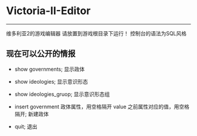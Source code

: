 # Victoria-II-Editor
----------------------
维多利亚2的游戏编辑器
请放置到游戏根目录下运行！
控制台的语法为SQL风格

## 现在可以公开的情报 ##
- show governments;  显示政体
- show ideologies; 显示意识形态
- show ideologies_gruop; 显示意识形态组

- insert government 政体属性，用空格隔开 value 之前属性对应的值，用空格隔开;  新建政体

- quit;  退出
